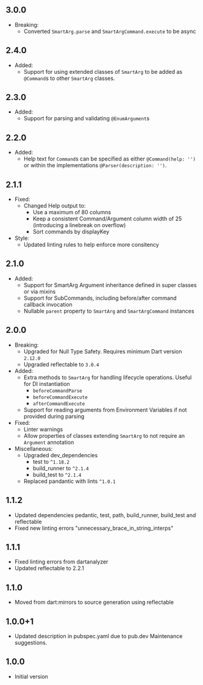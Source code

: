 ## 3.0.0

- Breaking:
  - Converted `SmartArg.parse` and `SmartArgCommand.execute` to be async

## 2.4.0

- Added:
  - Support for using extended classes of `SmartArg` to be added as `@Command`s to other `SmartArg` classes.

## 2.3.0

- Added:
    - Support for parsing and validating `@EnumArgument`s

## 2.2.0

- Added:
    - Help text for `Command`s can be specified as either `@Command(help: '')` or within the implementations `@Parser(description: '')`.

## 2.1.1

- Fixed:
    - Changed Help output to:
        - Use a maximum of 80 columns
        - Keep a consistent Command/Argument column width of 25 (introducing a linebreak on overflow)
        - Sort commands by displayKey
- Style:
    - Updated linting rules to help enforce more consitency

## 2.1.0

- Added:
    - Support for SmartArg Argument inheritance defined in super classes or via mixins
    - Support for SubCommands, including before/after command callback invocation
    - Nullable `parent` property to `SmartArg` and `SmartArgCommand` instances

## 2.0.0

- Breaking:
    - Upgraded for Null Type Safety. Requires minimum Dart version `2.12.0`
    - Upgraded reflectable to `3.0.4`
- Added:
    - Extra methods to `SmartArg` for handling lifecycle operations. Useful for DI instantiation
        - `beforeCommandParse`
        - `beforeCommandExecute`
        - `afterCommandExecute`
    - Support for reading arguments from Environment Variables if not provided during parsing
- Fixed:
    - Linter warnings
    - Allow properties of classes extending `SmartArg` to not require an `Argument` annotation
- Miscellaneous:
    - Upgraded dev_dependencies
        - test to `^1.18.2`
        - build_runner to `^2.1.4`
        - build_test to `^2.1.4`
    - Replaced pandantic with lints `^1.0.1`

## 1.1.2

- Updated dependencies pedantic, test, path, build_runner, build_test and reflectable
- Fixed new linting errors "unnecessary_brace_in_string_interps"

## 1.1.1

- Fixed linting errors from dartanalyzer
- Updated reflectable to 2.2.1

## 1.1.0

- Moved from dart:mirrors to source generation using reflectable

## 1.0.0+1

- Updated description in pubspec.yaml due to pub.dev Maintenance suggestions.

## 1.0.0

- Initial version

